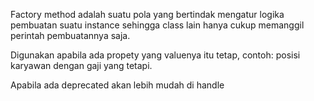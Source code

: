 Factory method adalah suatu pola yang bertindak mengatur logika pembuatan suatu instance sehingga class lain hanya cukup memanggil perintah pembuatannya saja.

Digunakan apabila ada propety yang valuenya itu tetap, contoh: posisi karyawan dengan gaji yang tetapi.

Apabila ada deprecated akan lebih mudah di handle
